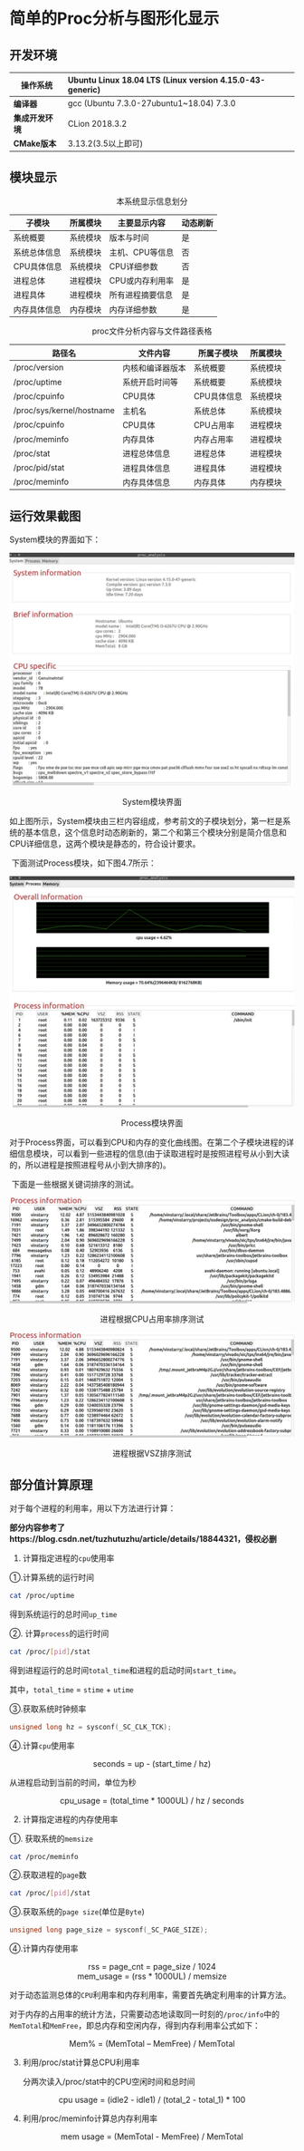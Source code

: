 # 简单的Proc分析与图形化显示

## 开发环境

| **操作系统**     | **Ubuntu Linux   18.04 LTS (Linux version 4.15.0-43-generic)** |
| ---------------- | :----------------------------------------------------------- |
| **编译器**       | gcc (Ubuntu   7.3.0-27ubuntu1~18.04) 7.3.0                   |
| **集成开发环境** | CLion 2018.3.2                                               |
| **CMake版本**    | 3.13.2(3.5以上即可)                                          |

## 模块显示

<center>本系统显示信息划分</center>

| **子模块**   | **所属模块** | **主要显示内容** | **动态刷新** |
| ------------ | ------------ | ---------------- | ------------ |
| 系统概要     | 系统模块     | 版本与时间       | 是           |
| 系统总体信息 | 系统模块     | 主机、CPU等信息  | 否           |
| CPU具体信息  | 系统模块     | CPU详细参数      | 否           |
| 进程总体     | 进程模块     | CPU或内存利用率  | 是           |
| 进程具体     | 进程模块     | 所有进程摘要信息 | 是           |
| 内存具体信息 | 内存模块     | 内存详细参数     | 是           |

<center>proc文件分析内容与文件路径表格</center>

| **路径名**                | **文件内容**     | **所属子模块** | **所属模块** |
| ------------------------- | ---------------- | -------------- | ------------ |
| /proc/version             | 内核和编译器版本 | 系统概要       | 系统模块     |
| /proc/uptime              | 系统开启时间等   | 系统概要       | 系统模块     |
| /proc/cpuinfo             | CPU具体          | CPU具体信息    | 系统模块     |
| /proc/sys/kernel/hostname | 主机名           | 系统总体       | 系统模块     |
| /proc/cpuinfo             | CPU具体          | CPU占用率      | 进程模块     |
| /proc/meminfo             | 内存具体         | 内存占用率     | 进程模块     |
| /proc/stat                | 进程总体信息     | 进程总体       | 进程模块     |
| /proc/pid/stat            | 进程具体信息     | 进程具体       | 进程模块     |
| /proc/meminfo             | 内存具体信息     | 内存具体       | 内存模块     |

## 运行效果截图

System模块的界面如下：

![img](./images/img1.jpg)

<center>System模块界面</center>

​       如上图所示，System模块由三栏内容组成，参考前文的子模块划分，第一栏是系统的基本信息，这个信息时动态刷新的，第二个和第三个模块分别是简介信息和CPU详细信息，这两个模块是静态的，符合设计要求。

​       下面测试Process模块，如下图4.7所示：

![img](./images/img2.jpg)

<center>Process模块界面</center>

​    对于Process界面，可以看到CPU和内存的变化曲线图。在第二个子模块进程的详细信息模块，可以看到一些进程的信息(由于读取进程时是按照进程号从小到大读的，所以进程是按照进程号从小到大排序的)。

​	下面是一些根据关键词排序的测试。

![img](./images/img3.jpg)

<center>进程根据CPU占用率排序测试</center>

![img](./images/img4.jpg)

<center>进程根据VSZ排序测试</center>

## 部分值计算原理

对于每个进程的利用率，用以下方法进行计算：

**部分内容参考了https://blog.csdn.net/tuzhutuzhu/article/details/18844321，侵权必删**

1. 计算指定进程的`cpu`使用率

①.计算系统的运行时间

```bash
cat /proc/uptime
```

得到系统运行的总时间`up_time`

②. 计算`process`的运行时间

``` bash
cat /proc/[pid]/stat
```

得到进程运行的总时间`total_time`和进程的启动时间`start_time`。

其中，`total_time` = `stime` + `utime`

③.获取系统时钟频率

``` C
unsigned long hz = sysconf(_SC_CLK_TCK);
```

④.计算`cpu`使用率

<center>seconds = up - (start_time / hz)</center>

从进程启动到当前的时间，单位为秒

<center>cpu_usage = (total_time * 1000UL) / hz / seconds</center>

2. 计算指定进程的内存使用率

①. 获取系统的`memsize`

``` bash
cat /proc/meminfo
```

②.获取进程的`page`数

``` bash
cat /proc/[pid]/stat
```

③.获取系统的`page size`(单位是`Byte`)

``` C
unsigned long page_size = sysconf(_SC_PAGE_SIZE);
```

④.计算内存使用率

<center>rss = page_cnt = page_size / 1024</center>

<center>mem_usage = (rss * 1000UL) / memsize</center>

对于动态监测总体的`CPU`利用率和内存利用率，需要首先确定利用率的计算方法。

对于内存的占用率的统计方法，只需要动态地读取同一时刻的`/proc/info`中的`MemTotal`和`MemFree`，即总内存和空闲内存，得到内存利用率公式如下：

<center>Mem% = (MemTotal – MemFree) / MemTotal</center>

3. 利用/proc/stat计算总CPU利用率

   分两次读入/proc/stat中的CPU空闲时间和总时间

<center>cpu usage = (idle2 - idle1) / (total_2 - total_1) * 100</center>

4. 利用/proc/meminfo计算总内存利用率

<center>mem usage = (MemTotal - MemFree) / MemTotal</center>

